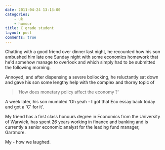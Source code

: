 ```yaml
---
date: 2011-04-24 13:13:00
categories:
    - uk
    - humour
title: C grade student
layout: post
comments: true
---
```

Chatting with a good friend over dinner last night, he recounted how
his son ambushed him late one Sunday night with some economics
homework that he'd somehow manage to overlook and which simply had to
be submitted the following morning.

Annoyed, and after dispensing a severe bollocking, he reluctantly sat
down and gave his son some lengthy help with the complex and thorny
topic of

> 'How does monetary policy affect the economy ?'

A week later, his son mumbled 'Oh yeah - I got that Eco essay back
today and got a 'C' for it'.

My friend has a first class honours degree in Economics from the
University of Warwick, has spent 26 years working in finance and
banking and is currently a senior economic analyst for the leading
fund manager, Gartmore.

My - how we laughed.
